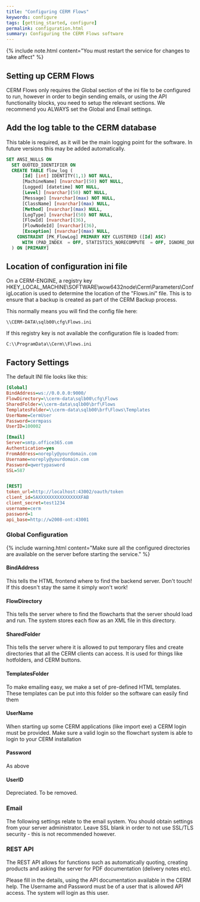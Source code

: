 ```yaml
---
title: "Configuring CERM Flows"
keywords: configure
tags: [getting_started, configure]
permalink: configuration.html
summary: Configuring the CERM Flows software
---
```


{% include note.html content="You must restart the service for changes to take affect" %}

## Setting up CERM Flows

CERM Flows only requires the Global section of the ini file to be configured to run, however in order to begin sending emails, or using the API functionality blocks, you need to setup the relevant sections. We recommend you ALWAYS set the Global and Email settings.

## Add the log table to the CERM database

This table is required, as it will be the main logging point for the software. In future versions this may be added automatically.

```SQL
SET ANSI_NULLS ON
  SET QUOTED_IDENTIFIER ON
  CREATE TABLE flow_log (
	  [Id] [int] IDENTITY(1,1) NOT NULL,
	  [MachineName] [nvarchar](50) NOT NULL,
	  [Logged] [datetime] NOT NULL,
	  [Level] [nvarchar](50) NOT NULL,
	  [Message] [nvarchar](max) NOT NULL,
	  [ClassName] [nvarchar](max) NULL,
	  [Method] [nvarchar](max) NULL,
      [LogType] [nvarchar](50) NOT NULL,
	  [FlowId] [nvarchar](36),
	  [FlowNodeId] [nvarchar](36),
	  [Exception] [nvarchar](max) NULL,
    CONSTRAINT [PK_FlowLog] PRIMARY KEY CLUSTERED ([Id] ASC)
      WITH (PAD_INDEX  = OFF, STATISTICS_NORECOMPUTE  = OFF, IGNORE_DUP_KEY = OFF, ALLOW_ROW_LOCKS  = ON, ALLOW_PAGE_LOCKS  = ON) ON [PRIMARY]
  ) ON [PRIMARY]
```


## Location of configuration ini file


On a CERM-ENGINE, a registry key HKEY_LOCAL_MACHINE\\SOFTWARE\\wow6432node\\Cerm\\Parameters\\ConfigLocation is used to determine the location of the "Flows.ini" file. This is to ensure that a backup is created as part of the CERM Backup process.

This normally means you will find the config file here:
```
\\CERM-DATA\sqlb00\cfg\Flows.ini
```

If this registry key is not available the configuration file is loaded from:

```
C:\\ProgramData\\Cerm\\Flows.ini
```

## Factory Settings


The default INI file looks like this:

```ini
[Global]
BindAddress=ws://0.0.0.0:9000/
FlowDirectory=\\cerm-data\sqlb00\cfg\Flows
SharedFolder=\\cerm-data\sqlb00\brf\Flows
TemplatesFolder=\\cerm-data\sqlb00\brf\Flows\Templates
UserName=CermUser
Password=cermpass
UserID=100002

[Email]
Server=smtp.office365.com
Authentication=yes
FromAddress=noreply@yourdomain.com
Username=noreply@yourdomain.com
Password=qwertypasword
SSL=587


[REST]
token_url=http://localhost:43002/oauth/token
client_id=5AXXXXXXXXXXXXXXXXFAB
client_secret=test1234
username=cerm
password=1
api_base=http://w2008-ont:43001
```

### Global Configuration

{% include warning.html content="Make sure all the configured directories are available on the server before starting the service." %}

#### BindAddress

This tells the HTML frontend where to find the backend server. Don't touch! If this doesn't stay the same it simply won't work!

#### FlowDirectory

This tells the server where to find the flowcharts that the server should load and run. The system stores each flow as an XML file in this directory.

#### SharedFolder

This tells the server where it is allowed to put temporary files and create directories that all the CERM clients can access. It is used for things like hotfolders, and CERM buttons.

#### TemplatesFolder

To make emailing easy, we make a set of pre-defined HTML templates. These templates can be put into this folder so the software can easily find them

#### UserName

When starting up some CERM applications (like import exe) a CERM login must be provided. Make sure a valid login so the flowchart system is able to login to your CERM installation

#### Password

As above

#### UserID

Depreciated. To be removed.

### Email

The following settings relate to the email system. You should obtain settings from your server administrator. Leave SSL blank in order to not use SSL/TLS security - this is not recommended however.

### REST API

The REST API allows for functions such as automatically quoting, creating products and asking the server for PDF documentation (delivery notes etc).

Please fill in the details, using the API documentation available in the CERM help. The Username and Password must be of a user that is allowed API access. The system will login as this user.

